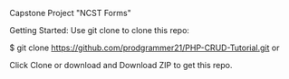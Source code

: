 Capstone Project "NCST Forms"

Getting Started:
Use git clone to clone this repo:

$ git clone https://github.com/prodgrammer21/PHP-CRUD-Tutorial.git
or

Click Clone or download and Download ZIP to get this repo.
